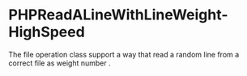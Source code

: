 # PHPReadALineWithLineWeight-HighSpeed
The file operation class support a way that read a random line from a correct file as weight number .
